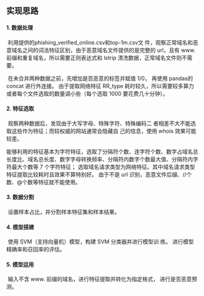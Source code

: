 

## 实现思路 

#### 1. 数据处理

​	利用提供的phishing_verified_online.csv和top-1m.csv文 件，观察正常域名和恶意域名之间的词法特征区别，由于恶意域名文件提供的是完整的 url，且有 www. 前缀和重复域名，所以需要正则表达式和 lstrip 清洗数据，正常域名文件则不需要。

​	在未合并两种数据之前，先增加是否恶意的标签并赋值 1/0， 再使用 pandas的 concat 进行外连接。 由于提取网络特征 RR_type 耗时较久，所以需要较多算力或者每个文件选取的数量调小些（每个选取 1000 要花费几十分钟）。 

#### 2.  特征选取 

​	观察两种数据后，发现由于大写字母、特殊字符、特殊编码二 者相差不大不能选取这些作为特征；而较权威的网站通常会隐藏自 己的信息，使用 whois 效果可能较差。 

​	能够利用的特征基本为字符特征，选取了分隔符个数、连字符个数、数字占域名总长度比、域名总长度、数字字母转换频率、分隔符内数字个数最大值、分隔符内字符最大个数等 7 个字符特征； 选取域名请求类型为网络特征。其中域名请求类型特征提取比较耗时且效果不算特别好。 由于不是 url 识别，恶意文件后缀、//个数、@个数等特征就不能使用。 

#### 3. 数据分割 

​	设置样本占比，并分割样本特征集和样本结果。 

#### 4. 模型搭建

​	使用 SVM（支持向量机）模型，构建 SVM 分类器并进行模型训 练。 进行模型精确率和召回率的评估。 

#### 5. 模型运用 

​	输入不含 www. 前缀的域名，进行特征提取并转化为指定格式， 进行是否恶意预测。